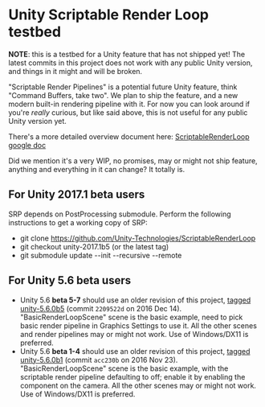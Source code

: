 # Unity Scriptable Render Loop testbed

**NOTE**: this is a testbed for a Unity feature that has not shipped yet! The latest commits in this project does not work
with any public Unity version, and things in it might and will be broken.

"Scriptable Render Pipelines" is a potential future Unity feature, think "Command Buffers, take two". We plan to ship the feature, and a
new modern built-in rendering pipeline with it. For now you can look around if you're _really_ curious, but like said above, this is
not useful for any public Unity version yet.

There's a more detailed overview document here: [ScriptableRenderLoop google doc](https://docs.google.com/document/d/1e2jkr_-v5iaZRuHdnMrSv978LuJKYZhsIYnrDkNAuvQ/edit?usp=sharing)

Did we mention it's a very WIP, no promises, may or might not ship feature, anything and everything in it can change? It totally is.

## For Unity 2017.1 beta users
SRP depends on PostProcessing submodule. Perform the following instructions to get a working copy of SRP:
* git clone https://github.com/Unity-Technologies/ScriptableRenderLoop
* git checkout unity-2017.1b5 (or the latest tag)
* git submodule update --init --recursive --remote

## For Unity 5.6 beta users

* Unity 5.6 **beta 5-7** should use an older revision of this project, [tagged unity-5.6.0b5](../../releases/tag/unity-5.6.0b5) (commit `2209522d` on 2016 Dec 14).
  "BasicRenderLoopScene" scene is the basic example, need to pick basic render pipeline in Graphics Settings to use it.
  All the other scenes and render pipelines may or might not work. Use of Windows/DX11 is preferred.
* Unity 5.6 **beta 1-4** should use an older revision of this project, [tagged unity-5.6.0b1](../../releases/tag/unity-5.6.0b1) (commit `acc230b` on 2016 Nov 23).
  "BasicRenderLoopScene" scene is the basic example, with the scriptable render pipeline defaulting to off; enable it by enabling the component on the camera.
  All the other scenes may or might not work. Use of Windows/DX11 is preferred.
